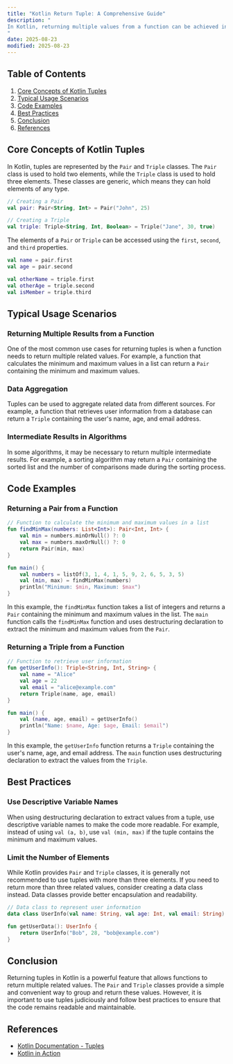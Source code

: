 ```yaml
---
title: "Kotlin Return Tuple: A Comprehensive Guide"
description: "
In Kotlin, returning multiple values from a function can be achieved in several ways, and one of the common approaches is by using tuples. A tuple is a simple data structure that can hold a fixed number of elements, each with its own type. It provides a convenient way to group related values together and return them as a single entity from a function. This blog post will explore the core concepts, typical usage scenarios, and best practices related to returning tuples in Kotlin.
"
date: 2025-08-23
modified: 2025-08-23
---
```


## Table of Contents
1. [Core Concepts of Kotlin Tuples](#core-concepts-of-kotlin-tuples)
2. [Typical Usage Scenarios](#typical-usage-scenarios)
3. [Code Examples](#code-examples)
4. [Best Practices](#best-practices)
5. [Conclusion](#conclusion)
6. [References](#references)

## Core Concepts of Kotlin Tuples
In Kotlin, tuples are represented by the `Pair` and `Triple` classes. The `Pair` class is used to hold two elements, while the `Triple` class is used to hold three elements. These classes are generic, which means they can hold elements of any type.

```kotlin
// Creating a Pair
val pair: Pair<String, Int> = Pair("John", 25)

// Creating a Triple
val triple: Triple<String, Int, Boolean> = Triple("Jane", 30, true)
```

The elements of a `Pair` or `Triple` can be accessed using the `first`, `second`, and `third` properties.

```kotlin
val name = pair.first
val age = pair.second

val otherName = triple.first
val otherAge = triple.second
val isMember = triple.third
```

## Typical Usage Scenarios
### Returning Multiple Results from a Function
One of the most common use cases for returning tuples is when a function needs to return multiple related values. For example, a function that calculates the minimum and maximum values in a list can return a `Pair` containing the minimum and maximum values.

### Data Aggregation
Tuples can be used to aggregate related data from different sources. For example, a function that retrieves user information from a database can return a `Triple` containing the user's name, age, and email address.

### Intermediate Results in Algorithms
In some algorithms, it may be necessary to return multiple intermediate results. For example, a sorting algorithm may return a `Pair` containing the sorted list and the number of comparisons made during the sorting process.

## Code Examples

### Returning a Pair from a Function
```kotlin
// Function to calculate the minimum and maximum values in a list
fun findMinMax(numbers: List<Int>): Pair<Int, Int> {
    val min = numbers.minOrNull() ?: 0
    val max = numbers.maxOrNull() ?: 0
    return Pair(min, max)
}

fun main() {
    val numbers = listOf(3, 1, 4, 1, 5, 9, 2, 6, 5, 3, 5)
    val (min, max) = findMinMax(numbers)
    println("Minimum: $min, Maximum: $max")
}
```
In this example, the `findMinMax` function takes a list of integers and returns a `Pair` containing the minimum and maximum values in the list. The `main` function calls the `findMinMax` function and uses destructuring declaration to extract the minimum and maximum values from the `Pair`.

### Returning a Triple from a Function
```kotlin
// Function to retrieve user information
fun getUserInfo(): Triple<String, Int, String> {
    val name = "Alice"
    val age = 22
    val email = "alice@example.com"
    return Triple(name, age, email)
}

fun main() {
    val (name, age, email) = getUserInfo()
    println("Name: $name, Age: $age, Email: $email")
}
```
In this example, the `getUserInfo` function returns a `Triple` containing the user's name, age, and email address. The `main` function uses destructuring declaration to extract the values from the `Triple`.

## Best Practices
### Use Descriptive Variable Names
When using destructuring declaration to extract values from a tuple, use descriptive variable names to make the code more readable. For example, instead of using `val (a, b)`, use `val (min, max)` if the tuple contains the minimum and maximum values.

### Limit the Number of Elements
While Kotlin provides `Pair` and `Triple` classes, it is generally not recommended to use tuples with more than three elements. If you need to return more than three related values, consider creating a data class instead. Data classes provide better encapsulation and readability.

```kotlin
// Data class to represent user information
data class UserInfo(val name: String, val age: Int, val email: String)

fun getUserData(): UserInfo {
    return UserInfo("Bob", 28, "bob@example.com")
}
```

## Conclusion
Returning tuples in Kotlin is a powerful feature that allows functions to return multiple related values. The `Pair` and `Triple` classes provide a simple and convenient way to group and return these values. However, it is important to use tuples judiciously and follow best practices to ensure that the code remains readable and maintainable.

## References
- [Kotlin Documentation - Tuples](https://kotlinlang.org/docs/reference/multi-declarations.html)
- [Kotlin in Action](https://www.manning.com/books/kotlin-in-action)